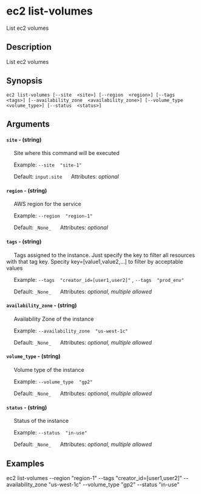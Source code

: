 # ec2 list-volumes

List ec2 volumes

## Description

List ec2 volumes

## Synopsis

`ec2 list-volumes [--site  <site>] [--region  <region>] [--tags  <tags>] [--availability_zone  <availability_zone>] [--volume_type  <volume_type>] [--status  <status>]`

## Arguments


#### `site` - (string)

&nbsp;&nbsp;&nbsp;&nbsp; Site where this command will be executed  

&nbsp;&nbsp;&nbsp;&nbsp; Example:  `--site  "site-1"`

&nbsp;&nbsp;&nbsp;&nbsp; Default: `input.site`
&nbsp;&nbsp;&nbsp;&nbsp; Attributes: _optional_  


#### `region` - (string)

&nbsp;&nbsp;&nbsp;&nbsp; AWS region for the service  

&nbsp;&nbsp;&nbsp;&nbsp; Example:  `--region  "region-1"`

&nbsp;&nbsp;&nbsp;&nbsp; Default: `_None_`
&nbsp;&nbsp;&nbsp;&nbsp; Attributes: _optional_  


#### `tags` - (string)

&nbsp;&nbsp;&nbsp;&nbsp; Tags assigned to the instance. Just specify the key to filter all resources with that tag key. Specity key=[value1,value2,...] to filter by acceptable values  

&nbsp;&nbsp;&nbsp;&nbsp; Example:  `--tags  "creator_id=[user1,user2]"`
 ,  `--tags  "prod_env"`

&nbsp;&nbsp;&nbsp;&nbsp; Default: `_None_`
&nbsp;&nbsp;&nbsp;&nbsp; Attributes: _optional, multiple allowed_  


#### `availability_zone` - (string)

&nbsp;&nbsp;&nbsp;&nbsp; Availability Zone of the instance  

&nbsp;&nbsp;&nbsp;&nbsp; Example:  `--availability_zone  "us-west-1c"`

&nbsp;&nbsp;&nbsp;&nbsp; Default: `_None_`
&nbsp;&nbsp;&nbsp;&nbsp; Attributes: _optional, multiple allowed_  


#### `volume_type` - (string)

&nbsp;&nbsp;&nbsp;&nbsp; Volume type of the instance  

&nbsp;&nbsp;&nbsp;&nbsp; Example:  `--volume_type  "gp2"`

&nbsp;&nbsp;&nbsp;&nbsp; Default: `_None_`
&nbsp;&nbsp;&nbsp;&nbsp; Attributes: _optional, multiple allowed_  


#### `status` - (string)

&nbsp;&nbsp;&nbsp;&nbsp; Status of the instance  

&nbsp;&nbsp;&nbsp;&nbsp; Example:  `--status  "in-use"`

&nbsp;&nbsp;&nbsp;&nbsp; Default: `_None_`
&nbsp;&nbsp;&nbsp;&nbsp; Attributes: _optional, multiple allowed_  



## Examples

ec2 list-volumes --region  "region-1" --tags  "creator_id=[user1,user2]" --availability_zone  "us-west-1c" --volume_type  "gp2" --status  "in-use"

